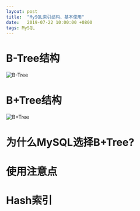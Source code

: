 ```yaml
---
layout: post
title:  "MySQL索引结构、基本使用"
date:   2019-07-22 10:00:00 +0800
tags: MySQL
---
```



# B-Tree结构


![B-Tree](/assets/images/2019-07-22-MySQL_index_BTree_1.jpg)

# B+Tree结构

![B+Tree](/assets/images/2019-07-22-MySQL_index_BTree_2.jpg)

# 为什么MySQL选择B+Tree?

# 使用注意点

# Hash索引



